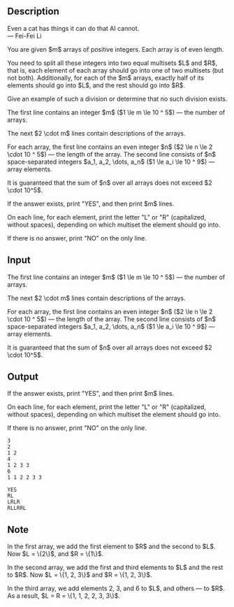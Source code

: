 ## Description

<div><div class="epigraph"><div class="epigraph-text">Even a cat has things it can do that AI cannot.</div><div class="epigraph-source">— Fei-Fei Li</div></div><p>You are given $m$ arrays of positive integers. Each array is of even length.</p><p>You need to split all these integers into two <span class="tex-font-style-bf">equal</span> multisets $L$ and $R$, that is, each element of each array should go into one of two multisets (but not both). Additionally, for each of the $m$ arrays, <span class="tex-font-style-bf">exactly half</span> of its elements should go into $L$, and the rest should go into $R$.</p><p>Give an example of such a division or determine that no such division exists.</p></div><div class="input-specification"><p>The first line contains an integer $m$ ($1 \le m \le 10 ^ 5$)&nbsp;— the number of arrays.</p><p>The next $2 \cdot m$ lines contain descriptions of the arrays.</p><p>For each array, the first line contains an even integer $n$ ($2 \le n \le 2 \cdot 10 ^ 5$)&nbsp;— the length of the array. The second line consists of $n$ space-separated integers $a_1, a_2, \dots, a_n$ ($1 \le a_i \le 10 ^ 9$)&nbsp;— array elements.</p><p>It is guaranteed that the sum of $n$ over all arrays does not exceed $2 \cdot 10^5$.</p></div><div class="output-specification"><p>If the answer exists, print "YES", and then print $m$ lines.</p><p>On each line, for each element, print the letter "L" or "R" (capitalized, without spaces), depending on which multiset the element should go into.</p><p>If there is no answer, print "NO" on the only line.</p></div>

## Input

<p>The first line contains an integer $m$ ($1 \le m \le 10 ^ 5$)&nbsp;— the number of arrays.</p><p>The next $2 \cdot m$ lines contain descriptions of the arrays.</p><p>For each array, the first line contains an even integer $n$ ($2 \le n \le 2 \cdot 10 ^ 5$)&nbsp;— the length of the array. The second line consists of $n$ space-separated integers $a_1, a_2, \dots, a_n$ ($1 \le a_i \le 10 ^ 9$)&nbsp;— array elements.</p><p>It is guaranteed that the sum of $n$ over all arrays does not exceed $2 \cdot 10^5$.</p>

## Output

<p>If the answer exists, print "YES", and then print $m$ lines.</p><p>On each line, for each element, print the letter "L" or "R" (capitalized, without spaces), depending on which multiset the element should go into.</p><p>If there is no answer, print "NO" on the only line.</p>





```input1
3
2
1 2
4
1 2 3 3
6
1 1 2 2 3 3
```




```output1
YES
RL
LRLR
RLLRRL
```



## Note

<p>In the first array, we add the first element to $R$ and the second to $L$. Now $L = \{2\}$, and $R = \{1\}$.</p><p>In the second array, we add the first and third elements to $L$ and the rest to $R$. Now $L = \{1, 2, 3\}$ and $R = \{1, 2, 3\}$.</p><p>In the third array, we add elements 2, 3, and 6 to $L$, and others&nbsp;— to $R$. As a result, $L = R = \{1, 1, 2, 2, 3, 3\}$.</p>
